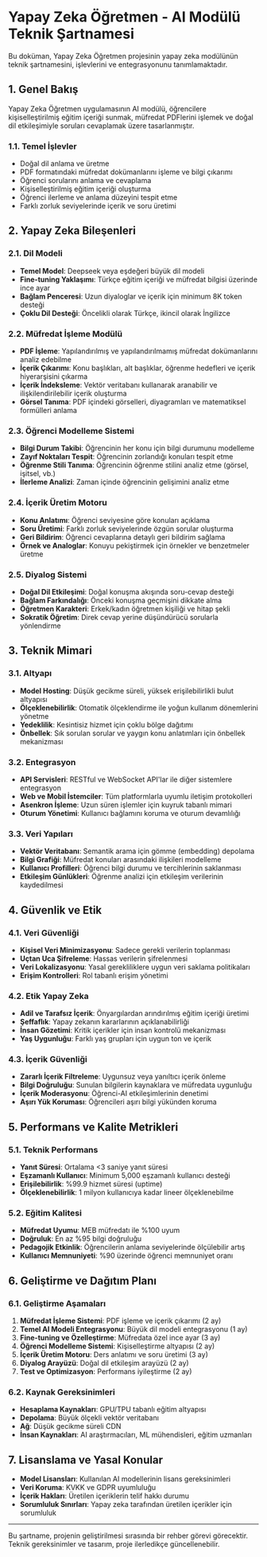 # Yapay Zeka Öğretmen - AI Modülü Teknik Şartnamesi

Bu doküman, Yapay Zeka Öğretmen projesinin yapay zeka modülünün teknik şartnamesini, işlevlerini ve entegrasyonunu tanımlamaktadır.

## 1. Genel Bakış

Yapay Zeka Öğretmen uygulamasının AI modülü, öğrencilere kişiselleştirilmiş eğitim içeriği sunmak, müfredat PDFlerini işlemek ve doğal dil etkileşimiyle soruları cevaplamak üzere tasarlanmıştır.

### 1.1. Temel İşlevler

- Doğal dil anlama ve üretme
- PDF formatındaki müfredat dokümanlarını işleme ve bilgi çıkarımı
- Öğrenci sorularını anlama ve cevaplama
- Kişiselleştirilmiş eğitim içeriği oluşturma
- Öğrenci ilerleme ve anlama düzeyini tespit etme
- Farklı zorluk seviyelerinde içerik ve soru üretimi

## 2. Yapay Zeka Bileşenleri

### 2.1. Dil Modeli

- **Temel Model**: Deepseek veya eşdeğeri büyük dil modeli
- **Fine-tuning Yaklaşımı**: Türkçe eğitim içeriği ve müfredat bilgisi üzerinde ince ayar
- **Bağlam Penceresi**: Uzun diyaloglar ve içerik için minimum 8K token desteği
- **Çoklu Dil Desteği**: Öncelikli olarak Türkçe, ikincil olarak İngilizce

### 2.2. Müfredat İşleme Modülü

- **PDF İşleme**: Yapılandırılmış ve yapılandırılmamış müfredat dokümanlarını analiz edebilme
- **İçerik Çıkarımı**: Konu başlıkları, alt başlıklar, öğrenme hedefleri ve içerik hiyerarşisini çıkarma
- **İçerik İndeksleme**: Vektör veritabanı kullanarak aranabilir ve ilişkilendirilebilir içerik oluşturma
- **Görsel Tanıma**: PDF içindeki görselleri, diyagramları ve matematiksel formülleri anlama

### 2.3. Öğrenci Modelleme Sistemi

- **Bilgi Durum Takibi**: Öğrencinin her konu için bilgi durumunu modelleme
- **Zayıf Noktaları Tespit**: Öğrencinin zorlandığı konuları tespit etme
- **Öğrenme Stili Tanıma**: Öğrencinin öğrenme stilini analiz etme (görsel, işitsel, vb.)
- **İlerleme Analizi**: Zaman içinde öğrencinin gelişimini analiz etme

### 2.4. İçerik Üretim Motoru

- **Konu Anlatımı**: Öğrenci seviyesine göre konuları açıklama
- **Soru Üretimi**: Farklı zorluk seviyelerinde özgün sorular oluşturma
- **Geri Bildirim**: Öğrenci cevaplarına detaylı geri bildirim sağlama
- **Örnek ve Analoglar**: Konuyu pekiştirmek için örnekler ve benzetmeler üretme

### 2.5. Diyalog Sistemi

- **Doğal Dil Etkileşimi**: Doğal konuşma akışında soru-cevap desteği
- **Bağlam Farkındalığı**: Önceki konuşma geçmişini dikkate alma
- **Öğretmen Karakteri**: Erkek/kadın öğretmen kişiliği ve hitap şekli
- **Sokratik Öğretim**: Direk cevap yerine düşündürücü sorularla yönlendirme

## 3. Teknik Mimari

### 3.1. Altyapı

- **Model Hosting**: Düşük gecikme süreli, yüksek erişilebilirlikli bulut altyapısı
- **Ölçeklenebilirlik**: Otomatik ölçeklendirme ile yoğun kullanım dönemlerini yönetme
- **Yedeklilik**: Kesintisiz hizmet için çoklu bölge dağıtımı
- **Önbellek**: Sık sorulan sorular ve yaygın konu anlatımları için önbellek mekanizması

### 3.2. Entegrasyon

- **API Servisleri**: RESTful ve WebSocket API'lar ile diğer sistemlere entegrasyon
- **Web ve Mobil İstemciler**: Tüm platformlarla uyumlu iletişim protokolleri
- **Asenkron İşleme**: Uzun süren işlemler için kuyruk tabanlı mimari
- **Oturum Yönetimi**: Kullanıcı bağlamını koruma ve oturum devamlılığı

### 3.3. Veri Yapıları

- **Vektör Veritabanı**: Semantik arama için gömme (embedding) depolama
- **Bilgi Grafiği**: Müfredat konuları arasındaki ilişkileri modelleme
- **Kullanıcı Profilleri**: Öğrenci bilgi durumu ve tercihlerinin saklanması
- **Etkileşim Günlükleri**: Öğrenme analizi için etkileşim verilerinin kaydedilmesi

## 4. Güvenlik ve Etik

### 4.1. Veri Güvenliği

- **Kişisel Veri Minimizasyonu**: Sadece gerekli verilerin toplanması
- **Uçtan Uca Şifreleme**: Hassas verilerin şifrelenmesi
- **Veri Lokalizasyonu**: Yasal gerekliliklere uygun veri saklama politikaları
- **Erişim Kontrolleri**: Rol tabanlı erişim yönetimi

### 4.2. Etik Yapay Zeka

- **Adil ve Tarafsız İçerik**: Önyargılardan arındırılmış eğitim içeriği üretimi
- **Şeffaflık**: Yapay zekanın kararlarının açıklanabilirliği
- **İnsan Gözetimi**: Kritik içerikler için insan kontrolü mekanizması
- **Yaş Uygunluğu**: Farklı yaş grupları için uygun ton ve içerik

### 4.3. İçerik Güvenliği

- **Zararlı İçerik Filtreleme**: Uygunsuz veya yanıltıcı içerik önleme
- **Bilgi Doğruluğu**: Sunulan bilgilerin kaynaklara ve müfredata uygunluğu
- **İçerik Moderasyonu**: Öğrenci-AI etkileşimlerinin denetimi
- **Aşırı Yük Koruması**: Öğrencileri aşırı bilgi yükünden koruma

## 5. Performans ve Kalite Metrikleri

### 5.1. Teknik Performans

- **Yanıt Süresi**: Ortalama <3 saniye yanıt süresi
- **Eşzamanlı Kullanıcı**: Minimum 5,000 eşzamanlı kullanıcı desteği
- **Erişilebilirlik**: %99.9 hizmet süresi (uptime)
- **Ölçeklenebilirlik**: 1 milyon kullanıcıya kadar lineer ölçeklenebilme

### 5.2. Eğitim Kalitesi

- **Müfredat Uyumu**: MEB müfredatı ile %100 uyum
- **Doğruluk**: En az %95 bilgi doğruluğu
- **Pedagojik Etkinlik**: Öğrencilerin anlama seviyelerinde ölçülebilir artış
- **Kullanıcı Memnuniyeti**: %90 üzerinde öğrenci memnuniyet oranı

## 6. Geliştirme ve Dağıtım Planı

### 6.1. Geliştirme Aşamaları

1. **Müfredat İşleme Sistemi**: PDF işleme ve içerik çıkarımı (2 ay)
2. **Temel AI Modeli Entegrasyonu**: Büyük dil modeli entegrasyonu (1 ay)
3. **Fine-tuning ve Özelleştirme**: Müfredata özel ince ayar (3 ay)
4. **Öğrenci Modelleme Sistemi**: Kişiselleştirme altyapısı (2 ay)
5. **İçerik Üretim Motoru**: Ders anlatımı ve soru üretimi (3 ay)
6. **Diyalog Arayüzü**: Doğal dil etkileşim arayüzü (2 ay)
7. **Test ve Optimizasyon**: Performans iyileştirme (2 ay)

### 6.2. Kaynak Gereksinimleri

- **Hesaplama Kaynakları**: GPU/TPU tabanlı eğitim altyapısı
- **Depolama**: Büyük ölçekli vektör veritabanı
- **Ağ**: Düşük gecikme süreli CDN
- **İnsan Kaynakları**: AI araştırmacıları, ML mühendisleri, eğitim uzmanları

## 7. Lisanslama ve Yasal Konular

- **Model Lisansları**: Kullanılan AI modellerinin lisans gereksinimleri
- **Veri Koruma**: KVKK ve GDPR uyumluluğu
- **İçerik Hakları**: Üretilen içeriklerin telif hakkı durumu
- **Sorumluluk Sınırları**: Yapay zeka tarafından üretilen içerikler için sorumluluk

---

Bu şartname, projenin geliştirilmesi sırasında bir rehber görevi görecektir. Teknik gereksinimler ve tasarım, proje ilerledikçe güncellenebilir. 